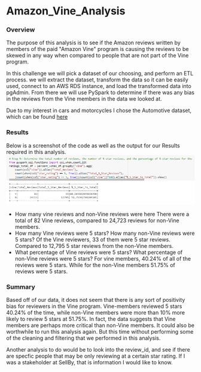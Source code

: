 # Amazon_Vine_Analysis
### Overview
The purpose of this analysis is to see if the Amazon reviews written by members of the paid "Amazon Vine" program is causing the reviews to be skewed in any way when compared to people that are not part of the Vine program. 

In this challenge we will pick a dataset of our choosing, and perform an ETL process. we will extract the dataset, transform the data so it can be easily used, connect to an AWS RDS instance, and load the transformed data into pgAdmin. From there we will use PySpark to determine if there was any bias in the reviews from the Vine members in the data we looked at. 

Due to my interest in cars and motorcycles I chose the Automotive dataset, which can be found [here](https://s3.amazonaws.com/amazon-reviews-pds/tsv/amazon_reviews_us_Automotive_v1_00.tsv.gz)
### Results
Below is a screenshot of the code as well as the output for our Results required in this analysis.
![Here's to hoping this image shows up](https://github.com/jkehm/Amazon_Vine_Analysis/blob/main/Images/Screenshot%202023-04-19%20183621.png)

* How many vine reviews and non-Vine reviews were here
There were a total of 82 Vine reviews, compared to 24,723 reviews for non-Vine members.
* How many Vine reviews were 5 stars? How many non-Vine reviews were 5 stars?
Of the Vine reviewers, 33 of them were 5 star reviews. Compared to 12,795 5 star reviews from the non-Vine members.
* What percentage of Vine reviews were 5 stars? What percentage of non-Vine reviews were 5 stars?
For vine members, 40.24% of all of the reviews were 5 stars. While for the non-Vine members 51.75% of reviews were 5 stars.
### Summary
Based off of our data, it does not seem that there is any sort of positivity bias for reviewers in the Vine program. Vine-members reviewed 5 stars 40.24% of the time, while non-Vine members were more than 10% more likely to review 5 stars at 51.75%. In fact, the data suggests that Vine members are perhaps more critical than non-Vine members. It could also be worthwhile to run this analysis again. But this time without performing some of the cleaning and filtering that we performed in this analysis. 

Another analysis to do would be to look into the review_id, and see if there are specfic people that may be only reviewing at a certain star rating. If I was a stakeholder at SellBy, that is information I would like to know. 

